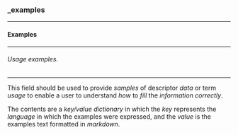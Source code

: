 ### _examples

------

#### Examples

------

###### Usage examples.

------

This field should be used to provide *samples* of descriptor *data* or term *usage* to enable a user to understand *how* to *fill* the *information correctly*.

The contents are a *key/value dictionary* in which the *key* represents the *language* in which the examples were expressed, and the *value* is the examples text formatted in *markdown*.